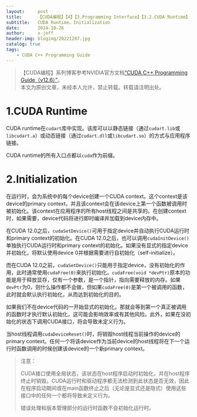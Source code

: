```yaml
---
layout:     post
title:      【CUDA编程】【4】【3.Programming Interface】【3.2.CUDA Runtime】【3.2.1.Initialization】
subtitle:   CUDA Runtime，Initialization
date:       2024-10-26
author:     x-jeff
header-img: blogimg/20221207.jpg
catalog: true
tags:
    - CUDA C++ Programming Guide
---
```

>【CUDA编程】系列博客参考NVIDIA官方文档[“CUDA C++ Programming Guide（v12.6）”](https://docs.nvidia.com/cuda/cuda-c-programming-guide/index.html)。  
>本文为原创文章，未经本人允许，禁止转载。转载请注明出处。

# 1.CUDA Runtime

CUDA runtime在`cudart`库中实现。该库可以以静态链接（通过`cudart.lib`或`libcudart.a`）或动态链接（通过`cudart.dll`或`libcudart.so`）的方式与应用程序链接。

CUDA runtime的所有入口点都以`cuda`作为前缀。

# 2.Initialization

在运行时，会为系统中的每个device创建一个CUDA context。这个context是该device的primary context，并且该context会在该device上第一个函数被调用时被初始化。该context在应用程序的所有host线程之间是共享的。在创建context时，如果需要，device代码将进行即时编译并加载到device内存中。

在CUDA 12.0之后，`cudaSetDevice()`可用于指定device并自动执行CUDA运行时和primary context的初始化。在CUDA 12.0之后，也可以调用`cudaInitDevice()`单独执行CUDA运行时和primary context的初始化。如果没有显式的指定device并初始化，将默认使用device 0并根据需要进行自初始化（self-initialize）。

而在CUDA 12.0之前，`cudaSetDevice()`只能用于指定device，没有初始化的作用，此时通常使用`cudaFree(0)`来执行初始化。`cudaFree(void *devPtr)`原本的功能是用于释放显存，仅有一个参数，是一个指针，指向需要释放的内存。如果`devPtr`为0，则什么操作都不会做，但如果`cudaFree(0)`是第一个被调用的函数，此时就会默认执行初始化，从而达到初始化的目的。

如果我们不在device代码的一开始显式的初始化，那就会等到第一个真正被调用的函数时才执行默认初始化，这可能会影响效率或有其他风险。此外，如果在没初始化的状态下调用CUDA接口，将会导致未定义行为。

当host线程调用`cudaDeviceReset()`时，将销毁host线程当前操作的device的primary context。任何一个将该device作为当前device的host线程将在下一个运行时函数调用的时候创建该device的一个新primary context。

>注意：
>
>CUDA接口使用全局状态，该状态在host程序启动时初始化，并在host程序终止时销毁。CUDA运行时和驱动程序都无法检测到此状态是否无效，因此在程序启动期间或在main函数终止之后（无论是显式还是隐式）使用这些接口中的任何一个都将导致未定义行为。
>
>错误处理和版本管理部分的运行时函数不会初始化运行时。